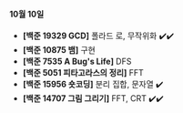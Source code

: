 #### 10월 10일

- **[백준 19329 GCD]** 폴라드 로, 무작위화 :heavy_check_mark::heavy_check_mark:
- **[백준 10875 뱀]** 구현
- **[백준 7535 A Bug's Life]** DFS
- **[백준 5051 피타고라스의 정리]** FFT
- **[백준 15956 숏코딩]** 분리 집합, 문자열 :heavy_check_mark:
- **[백준 14707 그림 그리기]** FFT, CRT :heavy_check_mark::heavy_check_mark:
